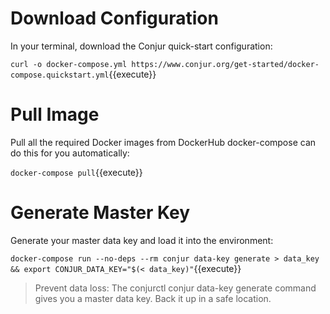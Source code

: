 
# Download Configuration
In your terminal, download the Conjur quick-start configuration:

`curl -o docker-compose.yml https://www.conjur.org/get-started/docker-compose.quickstart.yml`{{execute}}

# Pull Image
Pull all the required Docker images from DockerHub
docker-compose can do this for you automatically:

`docker-compose pull`{{execute}}

# Generate Master Key
Generate your master data key and load it into the environment:

`docker-compose run --no-deps --rm conjur data-key generate > data_key && export CONJUR_DATA_KEY="$(< data_key)"`{{execute}}

> Prevent data loss:
> The conjurctl conjur data-key generate command gives you a master data key. Back it up in a safe location.
